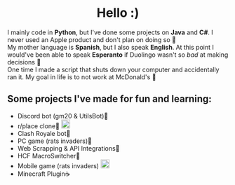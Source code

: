 <h1 align="center">Hello :)</h1>

I mainly code in **Python**, but I've done some projects on **Java** and **C#**. I never used an Apple product and don't plan on doing so 🍎 <br>
My mother language is **Spanish**, but I also speak **English**. At this point I would've been able to speak **Esperanto** if Duolingo wasn't so _bad_ at making decisions 🦉 <br>
One time I made a script that shuts down your computer and accidentally ran it. My goal in life is to not work at McDonald's 🍟

## Some projects I've made for fun and learning:
* Discord bot (gm20 & UtilsBot)🐍
* r/place clone🐍 <img src="https://i.imgur.com/1x5wfp3.png" width="20px" height="20px" alt="HTML">
* Clash Royale bot🐍
* PC game (rats invaders)🐍
* Web Scrapping & API Integrations🐍
* HCF MacroSwitcher🐍
* Mobile game (rats invaders)  <img src="https://cdn3.emoji.gg/emojis/7106-csharp.png" width="20px" height="20px" alt="CSharp">
* Minecraft Plugin☕
